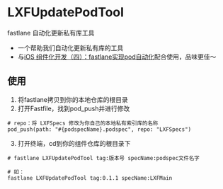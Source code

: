 # LXFUpdatePodTool
fastlane 自动化更新私有库工具

- 一个帮助我们自动化更新私有库的工具
- 与[iOS 组件化开发（四）：fastlane实现pod自动化](https://juejin.im/post/5ac6eb6351882555731c5e9e)配合使用，品味更佳～

## 使用

1. 将fastlane拷贝到你的本地仓库的根目录
2. 打开Fastfile，找到pod_push并进行修改

```
# repo：将 LXFSpecs 修改为你自己的本地私有索引库的名称
pod_push(path: "#{podspecName}.podspec", repo: "LXFSpecs")

```
3. 打开终端，cd到你的组件仓库的根目录下

```
# fastlane LXFUpdatePodTool tag:版本号 specName:podspec文件名字

# 如：
fastlane LXFUpdatePodTool tag:0.1.1 specName:LXFMain
```
